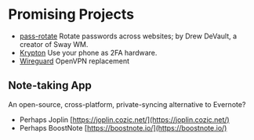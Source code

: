 # Promising Projects

* [pass-rotate](https://github.com/SirCmpwn/pass-rotate) Rotate passwords across websites; by Drew DeVault, a creator of Sway WM.
* [Krypton](https://krypt.co/) Use your phone as 2FA hardware.
* [Wireguard](https://www.wireguard.com/) OpenVPN replacement

## Note-taking App

An open-source, cross-platform, private-syncing alternative to Evernote?

* Perhaps Joplin [https://joplin.cozic.net/](https://joplin.cozic.net/)
* Perhaps BoostNote [https://boostnote.io/](https://boostnote.io/)



